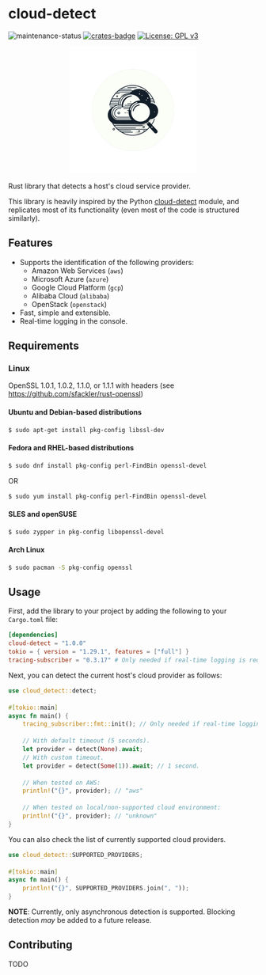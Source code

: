# cloud-detect

![maintenance-status](https://img.shields.io/badge/maintenance-actively--developed-brightgreen.svg)
[![crates-badge](https://img.shields.io/crates/v/cloud-detect.svg)](https://crates.io/crates/cloud-detect)
[![License: GPL v3](https://img.shields.io/badge/license-GPLv3-blue.svg)](https://www.gnu.org/licenses/gpl-3.0)

<p align="center">
  <img  src="assets/logo.png" alt="Pylon Logo">
</p>

Rust library that detects a host's cloud service provider.

This library is heavily inspired by the Python [cloud-detect](https://github.com/dgzlopes/cloud-detect)
module, and replicates most of its functionality (even most of the code is structured similarly).

## Features

* Supports the identification of the following providers:
    - Amazon Web Services (`aws`)
    - Microsoft Azure (`azure`)
    - Google Cloud Platform (`gcp`)
    - Alibaba Cloud (`alibaba`)
    - OpenStack (`openstack`)
* Fast, simple and extensible.
* Real-time logging in the console.

## Requirements

### Linux

OpenSSL 1.0.1, 1.0.2, 1.1.0, or 1.1.1 with headers (see https://github.com/sfackler/rust-openssl)

#### Ubuntu and Debian-based distributions

```bash
$ sudo apt-get install pkg-config libssl-dev
```

#### Fedora and RHEL-based distributions

```bash
$ sudo dnf install pkg-config perl-FindBin openssl-devel
```

OR

```bash
$ sudo yum install pkg-config perl-FindBin openssl-devel
```

#### SLES and openSUSE

```bash
$ sudo zypper in pkg-config libopenssl-devel
```

#### Arch Linux

```bash
$ sudo pacman -S pkg-config openssl
```

## Usage

First, add the library to your project by adding the following to your `Cargo.toml` file:

```toml
[dependencies]
cloud-detect = "1.0.0"
tokio = { version = "1.29.1", features = ["full"] }
tracing-subscriber = "0.3.17" # Only needed if real-time logging is required.
```

Next, you can detect the current host's cloud provider as follows:

```rust
use cloud_detect::detect;

#[tokio::main]
async fn main() {
    tracing_subscriber::fmt::init(); // Only needed if real-time logging is required.

    // With default timeout (5 seconds).
    let provider = detect(None).await;
    // With custom timeout.
    let provider = detect(Some(1)).await; // 1 second.

    // When tested on AWS:
    println!("{}", provider); // "aws"

    // When tested on local/non-supported cloud environment:
    println!("{}", provider); // "unknown"
}
```

You can also check the list of currently supported cloud providers.

```rust
use cloud_detect::SUPPORTED_PROVIDERS;

#[tokio::main]
async fn main() {
    println!("{}", SUPPORTED_PROVIDERS.join(", "));
}
```

**NOTE**: Currently, only asynchronous detection is supported. Blocking detection *may* be added to a future release.

## Contributing

TODO